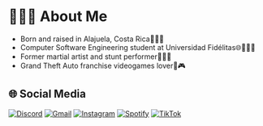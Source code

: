 # 🙋🏻‍♂️ About Me
- Born and raised in Alajuela, Costa Rica🌴👍🏻
- Computer Software Engineering student at Universidad Fidélitas🌐🧑🏻‍💻
- Former martial artist and stunt performer🥋🤸🏻
- Grand Theft Auto franchise videogames lover🚗🎮

## 🌐 Social Media
[![Discord](https://img.shields.io/badge/Discord-5865F2?style=for-the-badge&logo=discord&logoColor=white)](https://discord.com/users/Eneko_RAP)
[![Gmail](https://img.shields.io/badge/Gmail-D14836?style=for-the-badge&logo=gmail&logoColor=white)](mailto:rodriguezfernandezcristopher@gmail.com)
[![Instagram](https://img.shields.io/badge/Instagram-C13584?style=for-the-badge&logo=instagram&logoColor=white)](https://www.instagram.com/_crisrod09/)
[![Spotify](https://img.shields.io/badge/Spotify-1DB954?style=for-the-badge&logo=spotify&logoColor=white)](https://open.spotify.com/user/bfa6nwo7uyqgtz2e2sdbstbuh?si=K3GuFDVxSmuP2A-gWtkOZQ&utm_source=copy-link )
[![TikTok](https://img.shields.io/badge/TikTok-000000?style=for-the-badge&logo=tiktok&logoColor=white)](https://www.tiktok.com/@_crodriguez09)